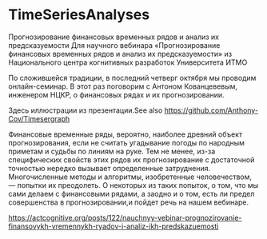 # TimeSeriesAnalyses
Прогнозирование финансовых временных рядов и анализ их предсказуемости
Для научного вебинара «Прогнозирование финансовых временных рядов и анализ их предсказуемости»
из Национального центра когнитивных разработок Университета ИТМО 

По сложившейся традиции, в последний четверг октября мы проводим онлайн-семинар. 
В этот раз поговорим с Антоном Кованцевевым, инженером НЦКР, о финансовых рядах и их прогнозировании.

Здесь иллюстрации из презентации.See also https://github.com/Anthony-Cov/Timesergraph

Финансовые временные ряды, вероятно, наиболее древний объект прогнозирования, если не считать угадывание погоды по народным приметам 
и судьбы по линиям на руке. Тем не менее, из-за специфических свойств этих рядов их прогнозирование с достаточной точностью нередко 
вызывает определенные затруднения. Многочисленные методы и алгоритмы, изобретенные человечеством, — попытки их преодолеть. 
О некоторых из таких попыток, о том, что мы сами делаем с финансовыми рядами, а заодно и о том, есть ли предел совершенства в прогнозировании,и пойдет речь на нашем вебинаре.

https://actcognitive.org/posts/122/nauchnyy-vebinar-prognozirovanie-finansovykh-vremennykh-ryadov-i-analiz-ikh-predskazuemosti
